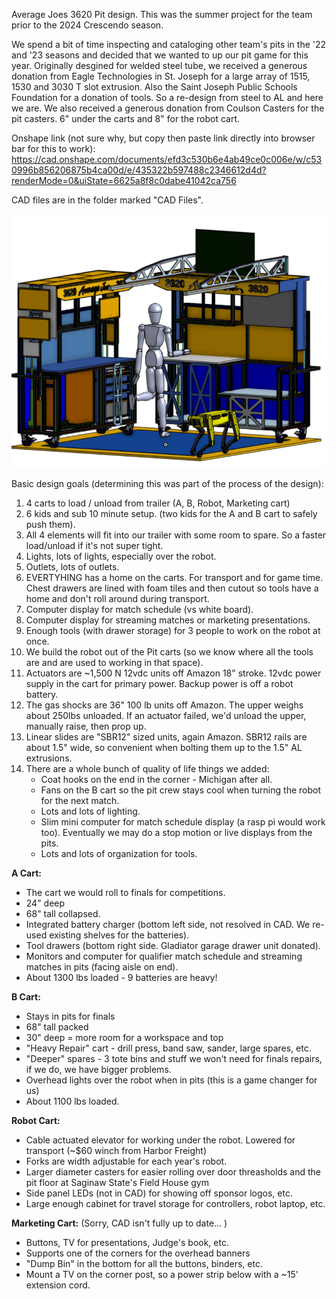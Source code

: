 Average Joes 3620 Pit design.
This was the summer project for the team prior to the 2024 Crescendo season. 

We spend a bit of time inspecting and cataloging other team's pits in the '22 and '23 seasons and decided that we wanted to up our pit game for this year. Originally desgined for welded steel tube, we received a generous donation from Eagle Technologies in St. Joseph for a large array of 1515, 1530 and 3030 T slot extrusion. Also the Saint Joseph Public Schools Foundation for a donation of tools. So a re-design from steel to AL and here we are. We also received a generous donation from Coulson Casters for the pit casters. 6" under the carts and 8" for the robot cart. 

Onshape link (not sure why, but copy then paste link directly into browser bar for this to work):
https://cad.onshape.com/documents/efd3c530b6e4ab49ce0c006e/w/c530996b856206875b4ca00d/e/435322b597488c2346612d4d?renderMode=0&uiState=6625a8f8c0dabe41042ca756

CAD files are in the folder marked "CAD Files".

![alt text](https://github.com/Sands45/Average-Joes-3620-FRC/blob/main/Images/Average%20Pit.png?raw=true)

Basic design goals (determining this was part of the process of the design):
1) 4 carts to load / unload from trailer (A, B, Robot, Marketing cart)
2) 6 kids and sub 10 minute setup. (two kids for the A and B cart to safely push them).
3) All 4 elements will fit into our trailer with some room to spare. So a faster load/unload if it's not super tight. 
4) Lights, lots of lights, especially over the robot.
5) Outlets, lots of outlets.
6) EVERTYHING has a home on the carts. For transport and for game time. Chest drawers are lined with foam tiles and then cutout so tools have a home and don't roll around during transport.
7) Computer display for match schedule (vs white board).
8) Computer display for streaming matches or marketing presentations.
9) Enough tools (with drawer storage) for 3 people to work on the robot at once.
10) We build the robot out of the Pit carts (so we know where all the tools are and are used to working in that space).
11) Actuators are ~1,500 N 12vdc units off Amazon 18" stroke. 12vdc power supply in the cart for primary power. Backup power is off a robot battery.
12) The gas shocks are 36" 100 lb units off Amazon. The upper weighs about 250lbs unloaded. If an actuator failed, we'd unload the upper, manually raise, then prop up.
13) Linear slides are "SBR12" sized units, again Amazon. SBR12 rails are about 1.5" wide, so convenient when bolting them up to the 1.5" AL extrusions.
14) There are a whole bunch of quality of life things we added:
    * Coat hooks on the end in the corner - Michigan after all.
    * Fans on the B cart so the pit crew stays cool when turning the robot for the next match.
    * Lots and lots of lighting.
    * Slim mini computer for match schedule display (a rasp pi would work too). Eventually we may do a stop motion or live displays from the pits. 
    * Lots and lots of organization for tools.
   
**A Cart:**
   * The cart we would roll to finals for competitions.
   * 24" deep
   * 68" tall collapsed.
   * Integrated battery charger (bottom left side, not resolved in CAD. We re-used existing shelves for the batteries).
   * Tool drawers (bottom right side. Gladiator garage drawer unit donated).
   * Monitors and computer for qualifier match schedule and streaming matches in pits (facing aisle on end).
   * About 1300 lbs loaded - 9 batteries are heavy!
     
 **B Cart:**
   * Stays in pits for finals
   * 68" tall packed
   * 30" deep = more room for a workspace and top
   * "Heavy Repair" cart - drill press, band saw, sander, large spares, etc.
   * "Deeper" spares - 3 tote bins and stuff we won't need for finals repairs, if we do, we have bigger problems.
   * Overhead lights over the robot when in pits (this is a game changer for us)
   * About 1100 lbs loaded.
     
 **Robot Cart:**
  * Cable actuated elevator for working under the robot. Lowered for transport (~$60 winch from Harbor Freight)
  * Forks are width adjustable for each year's robot.
  * Larger diameter casters for easier rolling over door threasholds and the pit floor at Saginaw State's Field House gym
  * Side panel LEDs (not in CAD) for showing off sponsor logos, etc.
  * Large enough cabinet for travel storage for controllers, robot laptop, etc.
  
 **Marketing Cart:** (Sorry, CAD isn't fully up to date... )
   * Buttons, TV for presentations, Judge's book, etc.
   * Supports one of the corners for the overhead banners
   * "Dump Bin" in the bottom for all the buttons, binders, etc.
   * Mount a TV on the corner post, so a power strip below with a ~15' extension cord.

    
